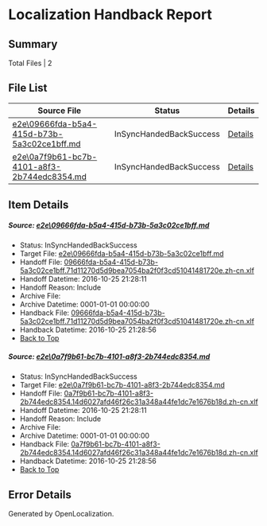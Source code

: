 # <a name='report-top'></a> Localization Handback Report

## Summary
 Total Files | 2

## File List
 Source File | Status | Details 
 ----------- | ------ | ------- 
 [e2e\09666fda-b5a4-415d-b73b-5a3c02ce1bff.md](https://github.com/OpenLocalizationTestOrg/ol-test0/blob/11e2c22d67d4182c851a8e72056bfd6bec40b887/e2e/09666fda-b5a4-415d-b73b-5a3c02ce1bff.md) | InSyncHandedBackSuccess | [Details](#96d8d11666def2d59b39c9e2951a80ab914462731)
 [e2e\0a7f9b61-bc7b-4101-a8f3-2b744edc8354.md](https://github.com/OpenLocalizationTestOrg/ol-test0/blob/11e2c22d67d4182c851a8e72056bfd6bec40b887/e2e/0a7f9b61-bc7b-4101-a8f3-2b744edc8354.md) | InSyncHandedBackSuccess | [Details](#ee9d8abe284a9938cbe4ecaf8a942c0649ac29252)

## Item Details
##### <a name='96d8d11666def2d59b39c9e2951a80ab914462731'></a> Source: [e2e\09666fda-b5a4-415d-b73b-5a3c02ce1bff.md](https://github.com/OpenLocalizationTestOrg/ol-test0/blob/11e2c22d67d4182c851a8e72056bfd6bec40b887/e2e/09666fda-b5a4-415d-b73b-5a3c02ce1bff.md)
* Status: InSyncHandedBackSuccess
* Target File: [e2e\09666fda-b5a4-415d-b73b-5a3c02ce1bff.md](https://github.com/OpenLocalizationTestOrg/ol-test0-zhcn/blob/0503bbb68ce846ac1f38fd658f7697f7c7dff8fb/e2e/09666fda-b5a4-415d-b73b-5a3c02ce1bff.md)
* Handoff File: [09666fda-b5a4-415d-b73b-5a3c02ce1bff.71d11270d5d9bea7054ba2f0f3cd51041481720e.zh-cn.xlf](https://github.com/OpenLocalizationTestOrg/ol-test0-handoff/blob/c8b5a52d7ebc46f60c887265aceb9e683173bd16/ol-handoff/OpenLocalizationTestOrg/ol-test0-zhcn/shujia/ht/09666fda-b5a4-415d-b73b-5a3c02ce1bff.71d11270d5d9bea7054ba2f0f3cd51041481720e.zh-cn.xlf)
* Handoff Datetime: 2016-10-25 21:28:11
* Handoff Reason: Include
* Archive File: 
* Archive Datetime: 0001-01-01 00:00:00
* Handback File: [09666fda-b5a4-415d-b73b-5a3c02ce1bff.71d11270d5d9bea7054ba2f0f3cd51041481720e.zh-cn.xlf](https://github.com/OpenLocalizationTestOrg/ol-test0-handback/blob/b6ab5c78b39406439992ad706d51d582078d84f7/ol-handback/OpenLocalizationTestOrg/ol-test0-zhcn/shujia/ht/09666fda-b5a4-415d-b73b-5a3c02ce1bff.71d11270d5d9bea7054ba2f0f3cd51041481720e.zh-cn.xlf)
* Handback Datetime: 2016-10-25 21:28:56
* [Back to Top](#report-top)

##### <a name='ee9d8abe284a9938cbe4ecaf8a942c0649ac29252'></a> Source: [e2e\0a7f9b61-bc7b-4101-a8f3-2b744edc8354.md](https://github.com/OpenLocalizationTestOrg/ol-test0/blob/11e2c22d67d4182c851a8e72056bfd6bec40b887/e2e/0a7f9b61-bc7b-4101-a8f3-2b744edc8354.md)
* Status: InSyncHandedBackSuccess
* Target File: [e2e\0a7f9b61-bc7b-4101-a8f3-2b744edc8354.md](https://github.com/OpenLocalizationTestOrg/ol-test0-zhcn/blob/0503bbb68ce846ac1f38fd658f7697f7c7dff8fb/e2e/0a7f9b61-bc7b-4101-a8f3-2b744edc8354.md)
* Handoff File: [0a7f9b61-bc7b-4101-a8f3-2b744edc8354.14d6027afd46f26c31a348a44fe1dc7e1676b18d.zh-cn.xlf](https://github.com/OpenLocalizationTestOrg/ol-test0-handoff/blob/c8b5a52d7ebc46f60c887265aceb9e683173bd16/ol-handoff/OpenLocalizationTestOrg/ol-test0-zhcn/shujia/ht/0a7f9b61-bc7b-4101-a8f3-2b744edc8354.14d6027afd46f26c31a348a44fe1dc7e1676b18d.zh-cn.xlf)
* Handoff Datetime: 2016-10-25 21:28:11
* Handoff Reason: Include
* Archive File: 
* Archive Datetime: 0001-01-01 00:00:00
* Handback File: [0a7f9b61-bc7b-4101-a8f3-2b744edc8354.14d6027afd46f26c31a348a44fe1dc7e1676b18d.zh-cn.xlf](https://github.com/OpenLocalizationTestOrg/ol-test0-handback/blob/b6ab5c78b39406439992ad706d51d582078d84f7/ol-handback/OpenLocalizationTestOrg/ol-test0-zhcn/shujia/ht/0a7f9b61-bc7b-4101-a8f3-2b744edc8354.14d6027afd46f26c31a348a44fe1dc7e1676b18d.zh-cn.xlf)
* Handback Datetime: 2016-10-25 21:28:56
* [Back to Top](#report-top)


## Error Details

Generated by OpenLocalization.
